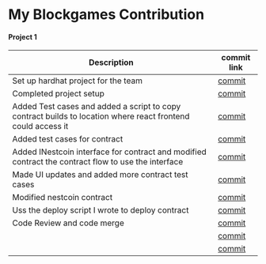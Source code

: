 # My Blockgames Contribution

#### Project 1

| Description | commit link |
| --- | --- |
| Set up hardhat project for the team | [commit](https://github.com/Team-Nebula-blockgames/base-project/tree/1676be4cdd308a5e91e275566e21489787a53cf8) |
| Completed project setup | [commit](https://github.com/Team-Nebula-blockgames/base-project/commit/0bdea2cf6fe5b3135e52272368f8af69bb9e1d2d) |
| Added Test cases and added a script to copy contract builds to location where react frontend could access it | [commit](https://github.com/Team-Nebula-blockgames/base-project/commit/3986064b1c8c560236eaf6e283dbb86b3ae244ce) |
| Added test cases for contract | [commit](https://github.com/Team-Nebula-blockgames/base-project/commit/50be88f3be1936f506a7f7d5d5fb93044a2f6bea) |
| Added INestcoin interface for contract and modified contract the contract flow to use the interface | [commit](https://github.com/Team-Nebula-blockgames/base-project/commit/04a93c71742641d1f77626a13769bafc2f6768bf) |
| Made UI updates and added more contract test cases | [commit](https://github.com/Team-Nebula-blockgames/base-project/commit/dacbbaf6c697af62eae22f5d549eb4c989cfa713) |
| Modified nestcoin contract | [commit](https://github.com/Team-Nebula-blockgames/base-project/commit/591dc893db26717186d8545247ab93fe7ace11f7) |
| Uss the deploy script I wrote to deploy contract | [commit](https://github.com/Team-Nebula-blockgames/base-project/commits?author=Ayiamco&before=7dcfa2b6c24b72d468e43c9569bace8cbf2fd991+35) |
| Code Review and code merge | [commit](https://github.com/Team-Nebula-blockgames/base-project/commit/bbaf44743bc100d1c20b5348999ffd65cb93dd1c) |
|  | [commit]() |
|  | [commit]() |
